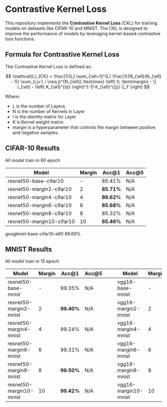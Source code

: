 # Contrastive Kernel Loss

This repository implements the **Contrastive Kernel Loss** (CKL) for training models on datasets like CIFAR-10 and MNIST. The CKL is designed to improve the performance of models by leveraging kernel-based contrastive loss functions.

## Formula for Contrastive Kernel Loss

The Contrastive Kernel Loss is defined as:

$$
\mathcal{L}_{CK} = \frac{1}{L} \sum_{\ell=1}^{L} \frac{1}{N_{\ell}(N_{\ell} - 1)} \sum_{i,j=1, i \neq j}^{N_{\ell}} \text{max} \left( 0, \text{margin} - \| I_{\ell} - \left( K_{\ell}^{(i)} \right)^{-1} K_{\ell}^{(j)} \|_F \right)
$$

Where:

- L is the number of Layers,
- N is the number of Kernels in Layer
- I is the identity matrix for Layer
- K is Kernel weight matrix
- margin is a hyperparameter that controls the margin between positive and negative samples.

## CIFAR-10 Results

All model train in 60 epoch

| Model                     | Margin | Acc@1      | Acc@5 |
| ------------------------- | ------ | ---------- | ----- |
| resnet50-base-cifar10     | -      | 85.41%     | N/A   |
| resnet50-margin2-cifar10  | 2      | **85.71%** | N/A   |
| resnet50-margin4-cifar10  | 4      | **86.62%** | N/A   |
| resnet50-margin6-cifar10  | 6      | **85.68%** | N/A   |
| resnet50-margin8-cifar10  | 8      | 85.32%     | N/A   |
| resnet50-margin10-cifar10 | 10     | **85.46%** | N/A   |

googlenet-base-cifar10-e60 89.69%

## MNIST Results

All model train in 15 epoch

| Model                   | Margin | Acc@1      | Acc@5 |     |     | Model                | Margin | Acc@1      | Acc@5 |
| ----------------------- | ------ | ---------- | ----- | --- | --- | -------------------- | ------ | ---------- | ----- |
| resnet50-base-mnist     | -      | 99.35%     | N/A   |     |     | vgg16-base-mnist     | -      | 99.25%     | N/A   |
| resnet50-margin2-mnist  | 2      | **99.40%** | N/A   |     |     | vgg16-margin2-mnist  | 2      | **99.54%** | N/A   |
| resnet50-margin4-mnist  | 4      | 99.24%     | N/A   |     |     | vgg16-margin4-mnist  | 4      | **99.39%** | N/A   |
| resnet50-margin6-mnist  | 6      | 99.31%     | N/A   |     |     | vgg16-margin6-mnist  | 6      | **99.46%** |       |
| resnet50-margin8-mnist  | 8      | **99.50%** | N/A   |     |     | vgg16-margin8-mnist  | 8      | **99.51%** |       |
| resnet50-margin10-mnist | 10     | **99.42%** | N/A   |     |     | vgg16-margin10-mnist | 10     | **99.30%** |       |
